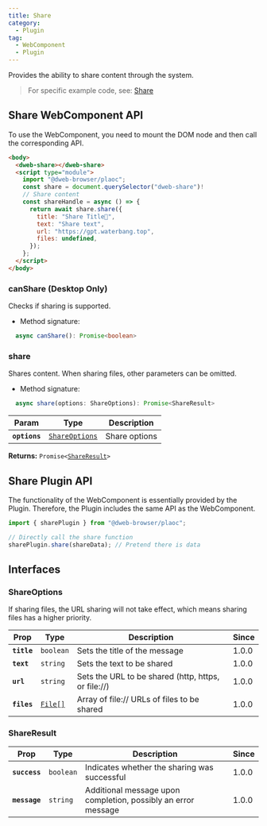 ```yaml
---
title: Share
category:
  - Plugin
tag:
  - WebComponent
  - Plugin
---
```


Provides the ability to share content through the system.

> For specific example code, see: [Share](https://github.com/BioforestChain/dweb_browser/blob/main/plaoc/demo/src/pages/Share.vue)

## Share WebComponent API

To use the WebComponent, you need to mount the DOM node and then call the corresponding API.

```html
<body>
  <dweb-share></dweb-share>
  <script type="module">
    import "@dweb-browser/plaoc";
    const share = document.querySelector("dweb-share")!
    // Share content
    const shareHandle = async () => {
      return await share.share({
        title: "Share Title🍉",
        text: "Share text",
        url: "https://gpt.waterbang.top",
        files: undefined,
      });
    };
  </script>
</body>
```

### canShare (Desktop Only)

Checks if sharing is supported.

- Method signature:

```ts
  async canShare(): Promise<boolean>
```

### share

Shares content. When sharing files, other parameters can be omitted.

- Method signature:

```ts
  async share(options: ShareOptions): Promise<ShareResult>
```

| Param         | Type                                                  | Description   |
| ------------- | ----------------------------------------------------- | ------------- |
| **`options`** | <code><a href="#shareoptions">ShareOptions</a></code> | Share options |

**Returns:** <code>Promise&lt;<a href="#shareresult">ShareResult</a>&gt;</code>

## Share Plugin API

The functionality of the WebComponent is essentially provided by the Plugin. Therefore, the Plugin includes the same API as the WebComponent.

```ts
import { sharePlugin } from "@dweb-browser/plaoc";

// Directly call the share function
sharePlugin.share(shareData); // Pretend there is data
```

## Interfaces

### ShareOptions

If sharing files, the URL sharing will not take effect, which means sharing files has a higher priority.

| Prop        | Type                                           | Description                                         | Since |
| ----------- | ---------------------------------------------- | --------------------------------------------------- | ----- |
| **`title`** | <code>boolean</code>                           | Sets the title of the message                       | 1.0.0 |
| **`text`**  | <code>string</code>                            | Sets the text to be shared                          | 1.0.0 |
| **`url`**   | <code>string</code>                            | Sets the URL to be shared (http, https, or file://) | 1.0.0 |
| **`files`** | <code><a href="#shareresult">File[]</a></code> | Array of file:// URLs of files to be shared         | 1.0.0 |

### ShareResult

| Prop          | Type                 | Description                                                   | Since |
| ------------- | -------------------- | ------------------------------------------------------------- | ----- |
| **`success`** | <code>boolean</code> | Indicates whether the sharing was successful                  | 1.0.0 |
| **`message`** | <code>string</code>  | Additional message upon completion, possibly an error message | 1.0.0 |
